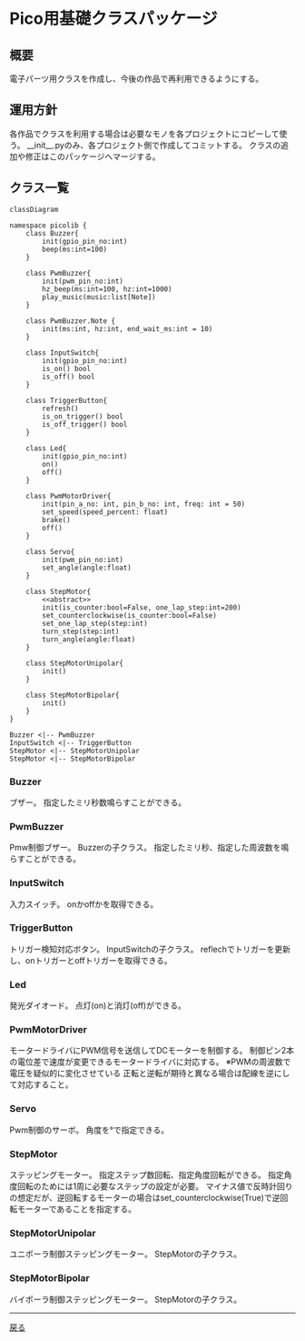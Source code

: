 # Pico用基礎クラスパッケージ

## 概要

電子パーツ用クラスを作成し、今後の作品で再利用できるようにする。

## 運用方針

各作品でクラスを利用する場合は必要なモノを各プロジェクトにコピーして使う。
\_\_init\_\_.pyのみ、各プロジェクト側で作成してコミットする。
クラスの追加や修正はこのパッケージへマージする。

## クラス一覧

```mermaid
classDiagram

namespace picolib {
    class Buzzer{
        init(gpio_pin_no:int)
        beep(ms:int=100)
    }

    class PwmBuzzer{
        init(pwm_pin_no:int)
        hz_beep(ms:int=100, hz:int=1000)
        play_music(music:list[Note])
    }

    class PwmBuzzer.Note {
        init(ms:int, hz:int, end_wait_ms:int = 10)
    }

    class InputSwitch{
        init(gpio_pin_no:int)
        is_on() bool
        is_off() bool
    }

    class TriggerButton{
        refresh()
        is_on_trigger() bool
        is_off_trigger() bool
    }

    class Led{
        init(gpio_pin_no:int)
        on()
        off()
    }

    class PwmMotorDriver{
        init(pin_a_no: int, pin_b_no: int, freq: int = 50)
        set_speed(speed_percent: float)
        brake()
        off()
    }

    class Servo{
        init(pwm_pin_no:int)
        set_angle(angle:float)
    }

    class StepMotor{
        <<abstract>>
        init(is_counter:bool=False, one_lap_step:int=200)
        set_counterclockwise(is_counter:bool=False)
        set_one_lap_step(step:int)
        turn_step(step:int)
        turn_angle(angle:float)
    }

    class StepMotorUnipolar{
        init()
    }

    class StepMotorBipolar{
        init()
    }
}

Buzzer <|-- PwmBuzzer
InputSwitch <|-- TriggerButton
StepMotor <|-- StepMotorUnipolar
StepMotor <|-- StepMotorBipolar

```

### Buzzer

ブザー。
指定したミリ秒数鳴らすことができる。

### PwmBuzzer

Pmw制御ブザー。
Buzzerの子クラス。
指定したミリ秒、指定した周波数を鳴らすことができる。

### InputSwitch

入力スイッチ。
onかoffかを取得できる。

### TriggerButton

トリガー検知対応ボタン。
InputSwitchの子クラス。
reflechでトリガーを更新し、onトリガーとoffトリガーを取得できる。

### Led

発光ダイオード。
点灯(on)と消灯(off)ができる。

### PwmMotorDriver

モータードライバにPWM信号を送信してDCモーターを制御する。
制御ピン2本の電位差で速度が変更できるモータードライバに対応する。
※PWMの周波数で電圧を疑似的に変化させている
正転と逆転が期待と異なる場合は配線を逆にして対応すること。

### Servo

Pwm制御のサーボ。
角度を°で指定できる。

### StepMotor

ステッピングモーター。
指定ステップ数回転、指定角度回転ができる。
指定角度回転のためには1周に必要なステップの設定が必要。
マイナス値で反時計回りの想定だが、逆回転するモーターの場合はset_counterclockwise(True)で逆回転モーターであることを指定する。

### StepMotorUnipolar

ユニポーラ制御ステッピングモーター。
StepMotorの子クラス。

### StepMotorBipolar

バイポーラ制御ステッピングモーター。
StepMotorの子クラス。

---

[戻る](../library.md)